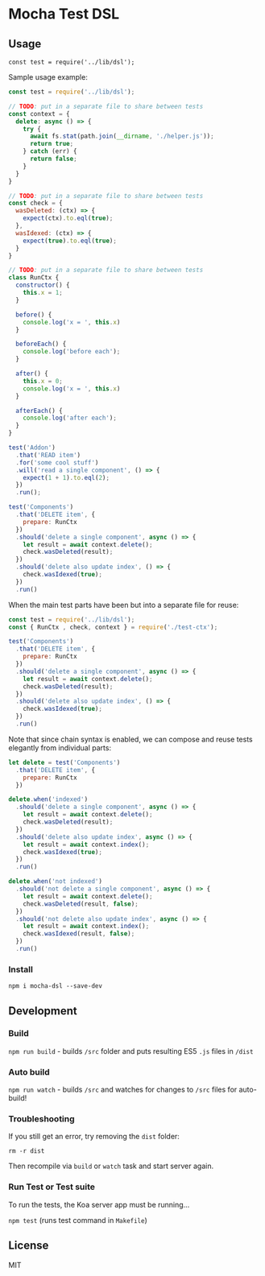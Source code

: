 # Mocha Test DSL

## Usage

`const test = require('../lib/dsl');`

Sample usage example:

```js
const test = require('../lib/dsl');

// TODO: put in a separate file to share between tests
const context = {
  delete: async () => {
    try {
      await fs.stat(path.join(__dirname, './helper.js'));
      return true;
    } catch (err) {
      return false;
    }    
  }
}

// TODO: put in a separate file to share between tests
const check = {
  wasDeleted: (ctx) => {
    expect(ctx).to.eql(true);
  },
  wasIdexed: (ctx) => {
    expect(true).to.eql(true);
  }
}

// TODO: put in a separate file to share between tests
class RunCtx {
  constructor() {
    this.x = 1;    
  }

  before() {
    console.log('x = ', this.x)
  }

  beforeEach() {
    console.log('before each');
  }

  after() {
    this.x = 0;
    console.log('x = ', this.x)
  }

  afterEach() {
    console.log('after each');
  }  
} 

test('Addon')
  .that('READ item')
  .for('some cool stuff')
  .will('read a single component', () => {
    expect(1 + 1).to.eql(2);
  })
  .run();

test('Components')
  .that('DELETE item', {
    prepare: RunCtx
  })
  .should('delete a single component', async () => {
    let result = await context.delete(); 
    check.wasDeleted(result);
  })
  .should('delete also update index', () => {
    check.wasIdexed(true);
  })
  .run()
```  

When the main test parts have been but into a separate file for reuse: 

```js
const test = require('../lib/dsl');
const { RunCtx , check, context } = require('./test-ctx');

test('Components')
  .that('DELETE item', {
    prepare: RunCtx
  })
  .should('delete a single component', async () => {
    let result = await context.delete(); 
    check.wasDeleted(result);
  })
  .should('delete also update index', () => {
    check.wasIdexed(true);
  })
  .run()
```

Note that since chain syntax is enabled, we can compose and reuse tests elegantly from individual parts:

```js
let delete = test('Components')
  .that('DELETE item', {
    prepare: RunCtx
  })

delete.when('indexed')
  .should('delete a single component', async () => {
    let result = await context.delete(); 
    check.wasDeleted(result);
  })
  .should('delete also update index', async () => {
    let result = await context.index();
    check.wasIdexed(true);
  })
  .run()

delete.when('not indexed')
  .should('not delete a single component', async () => {
    let result = await context.delete(); 
    check.wasDeleted(result, false);
  })
  .should('not delete also update index', async () => {
    let result = await context.index();
    check.wasIdexed(result, false);
  })
  .run()
``` 



### Install

`npm i mocha-dsl --save-dev` 

## Development

### Build

`npm run build` - builds `/src` folder and puts resulting ES5 `.js` files in `/dist`

### Auto build

`npm run watch` - builds `/src` and watches for changes to `/src` files for auto-build!

### Troubleshooting

If you still get an error, try removing the `dist` folder:

`rm -r dist`

Then recompile via `build` or `watch` task and start server again.

### Run Test or Test suite

To run the tests, the Koa server app must be running...

`npm test` (runs test command in `Makefile`)

## License

MIT